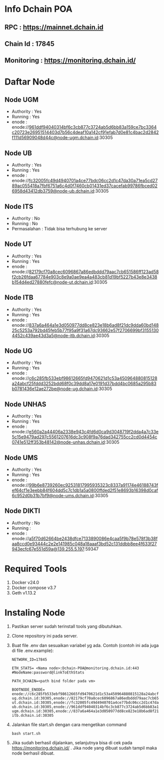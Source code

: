 # Info Dchain POA

## RPC : https://mainnet.dchain.id

## Chain Id : 17845

## Monitoring : https://monitoring.dchain.id/

# Daftar Node

## Node UGM

- Authority : Yes
- Running : Yes
- enode : enode://961ddf94040314bf6c3cb877c3724ab5d6bb83a159ce7bc3364c20723e26951514403d7b56c4deaf10a142cf91efab7d0e81c4bac2d2842f111d56909048d44c@node-ugm.dchain.id:30305

## Node UB

- Authority : Yes
- Running : Yes
- enode : enode://fc32005fc49d4940701a4ce77bdc06cc2d1c47da30a71ea5cd2789ac055418a7fbf6751a6c4d0f7460cb01431ed37cacefab99786fbced026958d43412db3759@node-ub.dchain.id:30305

## Node ITS

- Authority : No
- Running : No
- Permasalahan : Tidak bisa terhubung ke server

## Node UT

- Authority : Yes
- Running : Yes
- enode : enode://82179cf70a8cec6096867a86edbddd79aac7cb651586ff123ad58f2cb26fdaa67784e903c8e9a0ae9ea4a483cb81d19bf5227b43e8e3438b154d4ed27880fefc@node-ut.dchain.id:30305

## Node ITB

- Authority : Yes
- Running : Yes
- enode : enode://837a6a464a1e3d050977dd8ce823e18b6ad8f21dc9dda60bd14825c5253a792bd45feb5b77f95a9f31a67dc93662e57f2706699bf31551304452c439ae43d3a5@node-itb.dchain.id:30305

## Node UG

- Authority : Yes
- Running : Yes
- enode : enode://c6c285fb533ebf98612665fd9470621d1c53a450964880815128a24abcf25fddd3252bdd68f0c39dd8a17e0191d37bdd4bc0685a295b83b0781436e12ae272be@node-ug.dchain.id:30305

## Node UNHAS

- Authority : Yes
- Running : Yes
- enode : enode://e560a2a44406a2338e943c4fd6d0ca9d3048719f2dda4a7c33e5c15e9479ad297c5561207616dc3c908f9a76dad342755cc2cd0d4454c0741e512ff353b48142@node-unhas.dchain.id:30305

## Node UMS

- Authority : Yes
- Running : Yes
- enode : enode://99b6e8739260ec92531817995935323c8337a91174e46188743fef64cf1e3eebb84f604dd5c7c1db1a5a0800ffded2f51e8693b16398d0caf6c952d0b31b7bf9@node-ums.dchain.id:30305

## Node DIKTI

- Authority : No
- Running :
- enode : enode://a5f70d62664be2438dfce7133890086e4caa5f9b78e578f3b38faa8ccd0e93444c2e2e141985c048a18aaaf3bd52c131ddbb8ee4f633f27943ecfc67e551d59a@139.255.5.197:59347

# Required Tools

1. Docker v24.0
2. Docker compose v3.7
3. Geth v1.13.2

# Instaling Node

1. Pastikan server sudah terinstall tools yang dibutuhkan.
2. Clone repository ini pada server.
3. Buat file .env dan sesuaikan variabel yg ada.
   Contoh (contoh ini ada juga di file .env.example):

   ```
   NETWORK_ID=17845

   ETH_STATS= <Nama node>:Dchain-POA@monitoring.dchain.id:443         #NodeName:password@linkToEthStats

   PATH_DCHAIN=<path bind folder pada vm>

   BOOTNODE_ENODE= enode://c6c285fb533ebf98612665fd9470621d1c53a450964880815128a24abcf25fddd3252bdd68f0c39dd8a17e0191d37bdd4bc0685a295b83b0781436e12ae272be@node-ug.dchain.id:30305,enode://82179cf70a8cec6096867a86edbddd79aac7cb651586ff123ad58f2cb26fdaa67784e903c8e9a0ae9ea4a483cb81d19bf5227b43e8e3438b154d4ed27880fefc@node-ut.dchain.id:30305,enode://fc32005fc49d4940701a4ce77bdc06cc2d1c47da30a71ea5cd2789ac055418a7fbf6751a6c4d0f7460cb01431ed37cacefab99786fbced026958d43412db3759@node-ub.dchain.id:30305,enode://961ddf94040314bf6c3cb877c3724ab5d6bb83a159ce7bc3364c20723e26951514403d7b56c4deaf10a142cf91efab7d0e81c4bac2d2842f111d56909048d44c@node-ugm.dchain.id:30305,enode://837a6a464a1e3d050977dd8ce823e18b6ad8f21dc9dda60bd14825c5253a792bd45feb5b77f95a9f31a67dc93662e57f2706699bf31551304452c439ae43d3a5@node-itb.dchain.id:30305

   ```
4. Jalankan file start.sh dengan cara mengetikan command

   `bash start.sh`
5. Jika sudah berhasil dijalankan, selanjutnya bisa di cek pada https://monitoring.dchain.id/ . Jika node yang dibuat sudah tampil maka node berhasil dibuat.
